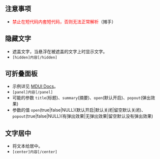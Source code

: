 ## 注意事项
- <font color="red">禁止在短代码内套短代码，否则无法正常解析</font>（摊手）

## 隐藏文字
- 遮盖文字，当悬浮在被遮盖的文字上时显示文字。
- `[hidden]内容[/hidden]`

## 可折叠面板
- 示例详见 [MDUI Docs](https://www.mdui.org/docs/panel)。
- `[panel]内容[/panel]`
- 可能的参数 `title`(标题)、`summary`(摘要)、`open`(默认开启)、`popout`(弹出效果)
- 参数的值 `open`(true|false|NULL)(默认开启|默认关闭|留空默认关闭)、`popout`(true|false|NULL)(有弹出效果|无弹出效果|留空默认没有弹出效果)

## 文字居中
- 将文本给居中。
- `[center]内容[/center]`